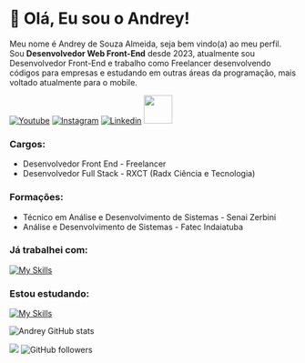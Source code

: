 # :vulcan_salute: Olá, Eu sou o Andrey! 

<p align="left" style="text-align: justify">
  
Meu nome é Andrey de Souza Almeida, seja bem vindo(a) ao meu perfil. Sou **Desenvolvedor Web Front-End** desde 2023, atualmente sou Desenvolvedor Front-End e trabalho como Freelancer desenvolvendo códigos para empresas e estudando em outras áreas da programação, mais voltado atualmente para o mobile.

</p>

[![Youtube](https://img.shields.io/badge/YouTube-FF0000?style=for-the-badge&logo=youtube&logoColor=white)](https://www.youtube.com/@Andrey_as)
[![Instagram](https://img.shields.io/badge/Instagram-E4405F?style=for-the-badge&logo=instagram&logoColor=white)](https://www.instagram.com/andrey_as04/)
[![Linkedin](https://img.shields.io/badge/LinkedIn-0077B5?style=for-the-badge&logo=linkedin&logoColor=white)](https://www.linkedin.com/in/andrey-as04/)
<a href="mailto:andrey0404.as@gmail.com">
<img src="https://media.tenor.com/kGe0A0NBA8kAAAAi/one-piece-pixel.gif" width="50px" />
</a>
### Cargos:
- Desenvolvedor Front End - Freelancer
- Desenvolvedor Full Stack - RXCT (Radx Ciência e Tecnologia)

### Formações:
- Técnico em Análise e Desenvolvimento de Sistemas - Senai Zerbini 
- Análise e Desenvolvimento de Sistemas - Fatec Indaiatuba 
  
### Já trabalhei com:
[![My Skills](https://skillicons.dev/icons?i=html,css,js,typescript,react,figma,cs,postgres,mysql,docker)](https://skillicons.dev)

### Estou estudando:
[![My Skills](https://skillicons.dev/icons?i=nodejs,dart,flutter,firebase)](https://skillicons.dev)

![Andrey GitHub stats](https://github-readme-stats.vercel.app/api?username=andreysa04&show_icons=true&theme=radical)

![](https://komarev.com/ghpvc/?username=andreysa04&color=000000)
![GitHub followers](https://img.shields.io/github/followers/andreysa04?label=Follow&style=social)
